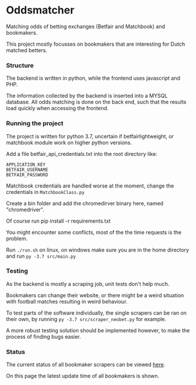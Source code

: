 # Oddsmatcher

Matching odds of betting exchanges (Betfair and Matchbook) and bookmakers. 

This project mostly focusses on bookmakers that are interesting for Dutch matched betters. 

### Structure

The backend is written in python, while the frontend uses javascript and PHP. 

The information collected by the backend is inserted into a MYSQL database. All odds matching is done on the back end, such that the results load quickly when accessing the frontend.

### Running the project

The project is written for python 3.7, uncertain if betfairlightweight, or matchbook module work on higher python versions.

Add a file betfair_api_credentials.txt into the root directory like:

```
APPLICATION_KEY
BETFAIR_USERNAME
BETFAIR_PASSWORD
```

Matchbook credentials are handled worse at the moment, change the credentials in `MatchbookClass.py`

Create a bin folder and add the chromedirver binary here, named "chromedriver".

Of course run pip install -r requirements.txt

You might encounter some conflicts, most of the the time requests is the problem.

Run `./run.sh` on linux, on windows make sure you are in the home directory and run `py -3.7 src/main.py`

### Testing
As the backend is mostly a scraping job, unit tests don't help much. 

Bookmakers can change their website, or there might be a weird situation with football matches resulting in weird behaviour. 

To test parts of the software individually, the single scrapers can be ran on their own, by running `py -3.7 src/scraper_neobet.py` for example. 

A more robust testing solution should be implemented however, to make the process of finding bugs easier. 

### Status
The current status of all bookmaker scrapers can be viewed [here](https://rickproductions.nl/AJAX/status.php). 

On this page the latest update time of all bookmakers is shown.

